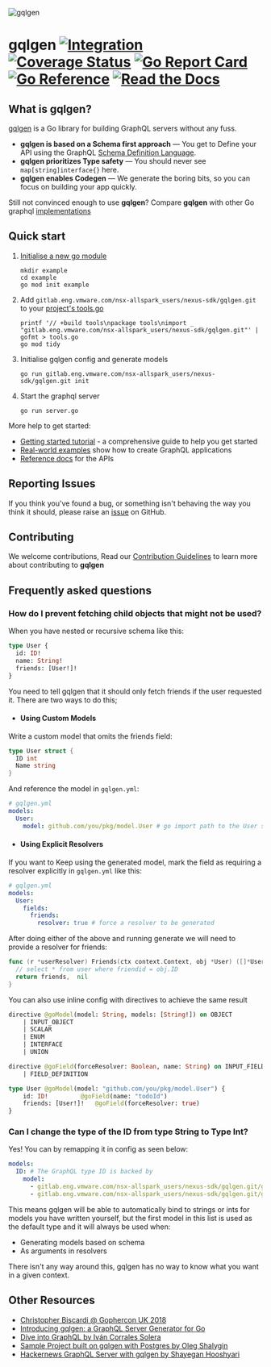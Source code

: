 ![gqlgen](https://user-images.githubusercontent.com/980499/133180111-d064b38c-6eb9-444b-a60f-7005a6e68222.png)


# gqlgen [![Integration](https://gitlab.eng.vmware.com/nsx-allspark_users/nexus-sdk/gqlgen.git/actions/workflows/integration.yml/badge.svg)](https://gitlab.eng.vmware.com/nsx-allspark_users/nexus-sdk/gqlgen.git/actions) [![Coverage Status](https://coveralls.io/repos/gitlab/nsx-allspark_users/nexus-sdk/gqlgen/badge.svg?branch=master)](https://coveralls.io/gitlab/nsx-allspark_users/nexus-sdk/gqlgen?branch=master) [![Go Report Card](https://goreportcard.com/badge/gitlab.eng.vmware.com/nsx-allspark_users/nexus-sdk/gqlgen.git)](https://goreportcard.com/report/gitlab.eng.vmware.com/nsx-allspark_users/nexus-sdk/gqlgen.git) [![Go Reference](https://pkg.go.dev/badge/gitlab.eng.vmware.com/nsx-allspark_users/nexus-sdk/gqlgen.git.svg)](https://pkg.go.dev/gitlab.eng.vmware.com/nsx-allspark_users/nexus-sdk/gqlgen.git) [![Read the Docs](https://badgen.net/badge/docs/available/green)](http://gqlgen.com/)

## What is gqlgen?

[gqlgen](https://gitlab.eng.vmware.com/nsx-allspark_users/nexus-sdk/gqlgen.git) is a Go library for building GraphQL servers without any fuss.<br/>

- **gqlgen is based on a Schema first approach** — You get to Define your API using the GraphQL [Schema Definition Language](http://graphql.org/learn/schema/).
- **gqlgen prioritizes Type safety** — You should never see `map[string]interface{}` here.
- **gqlgen enables Codegen** — We generate the boring bits, so you can focus on building your app quickly.

Still not convinced enough to use **gqlgen**? Compare **gqlgen** with other Go graphql [implementations](https://gqlgen.com/feature-comparison/)

## Quick start
1. [Initialise a new go module](https://golang.org/doc/tutorial/create-module)

       mkdir example
       cd example
       go mod init example

2. Add `gitlab.eng.vmware.com/nsx-allspark_users/nexus-sdk/gqlgen.git` to your [project's tools.go](https://github.com/golang/go/wiki/Modules#how-can-i-track-tool-dependencies-for-a-module)

       printf '// +build tools\npackage tools\nimport _ "gitlab.eng.vmware.com/nsx-allspark_users/nexus-sdk/gqlgen.git"' | gofmt > tools.go
       go mod tidy

3. Initialise gqlgen config and generate models

       go run gitlab.eng.vmware.com/nsx-allspark_users/nexus-sdk/gqlgen.git init

4. Start the graphql server

       go run server.go

More help to get started:
 - [Getting started tutorial](https://gqlgen.com/getting-started/) - a comprehensive guide to help you get started
 - [Real-world examples](https://gitlab.eng.vmware.com/nsx-allspark_users/nexus-sdk/gqlgen.git/tree/master/_examples) show how to create GraphQL applications
 - [Reference docs](https://pkg.go.dev/gitlab.eng.vmware.com/nsx-allspark_users/nexus-sdk/gqlgen.git) for the APIs

## Reporting Issues

If you think you've found a bug, or something isn't behaving the way you think it should, please raise an [issue](https://gitlab.eng.vmware.com/nsx-allspark_users/nexus-sdk/gqlgen.git/issues) on GitHub.

## Contributing

We welcome contributions, Read our [Contribution Guidelines](https://gitlab.eng.vmware.com/nsx-allspark_users/nexus-sdk/gqlgen.git/blob/master/CONTRIBUTING.md) to learn more about contributing to **gqlgen**
## Frequently asked questions

### How do I prevent fetching child objects that might not be used?

When you have nested or recursive schema like this:

```graphql
type User {
  id: ID!
  name: String!
  friends: [User!]!
}
```

You need to tell gqlgen that it should only fetch friends if the user requested it. There are two ways to do this;

- #### Using Custom Models

Write a custom model that omits the friends field:

```go
type User struct {
  ID int
  Name string
}
```

And reference the model in `gqlgen.yml`:

```yaml
# gqlgen.yml
models:
  User:
    model: github.com/you/pkg/model.User # go import path to the User struct above
```

- #### Using Explicit Resolvers

If you want to Keep using the generated model, mark the field as requiring a resolver explicitly in `gqlgen.yml` like this:

```yaml
# gqlgen.yml
models:
  User:
    fields:
      friends:
        resolver: true # force a resolver to be generated
```

After doing either of the above and running generate we will need to provide a resolver for friends:

```go
func (r *userResolver) Friends(ctx context.Context, obj *User) ([]*User, error) {
  // select * from user where friendid = obj.ID
  return friends,  nil
}
```

You can also use inline config with directives to achieve the same result

```graphql
directive @goModel(model: String, models: [String!]) on OBJECT
    | INPUT_OBJECT
    | SCALAR
    | ENUM
    | INTERFACE
    | UNION

directive @goField(forceResolver: Boolean, name: String) on INPUT_FIELD_DEFINITION
    | FIELD_DEFINITION

type User @goModel(model: "github.com/you/pkg/model.User") {
    id: ID!         @goField(name: "todoId")
    friends: [User!]!   @goField(forceResolver: true)
}
```

### Can I change the type of the ID from type String to Type Int?

Yes! You can by remapping it in config as seen below:

```yaml
models:
  ID: # The GraphQL type ID is backed by
    model:
      - gitlab.eng.vmware.com/nsx-allspark_users/nexus-sdk/gqlgen.git/graphql.IntID # a go integer
      - gitlab.eng.vmware.com/nsx-allspark_users/nexus-sdk/gqlgen.git/graphql.ID # or a go string
```

This means gqlgen will be able to automatically bind to strings or ints for models you have written yourself, but the
first model in this list is used as the default type and it will always be used when:

- Generating models based on schema
- As arguments in resolvers

There isn't any way around this, gqlgen has no way to know what you want in a given context.

## Other Resources

- [Christopher Biscardi @ Gophercon UK 2018](https://youtu.be/FdURVezcdcw)
- [Introducing gqlgen: a GraphQL Server Generator for Go](https://99designs.com.au/blog/engineering/gqlgen-a-graphql-server-generator-for-go/)
- [Dive into GraphQL by Iván Corrales Solera](https://medium.com/@ivan.corrales.solera/dive-into-graphql-9bfedf22e1a)
- [Sample Project built on gqlgen with Postgres by Oleg Shalygin](https://github.com/oshalygin/gqlgen-pg-todo-example)
- [Hackernews GraphQL Server with gqlgen by Shayegan Hooshyari](https://www.howtographql.com/graphql-go/0-introduction/)

